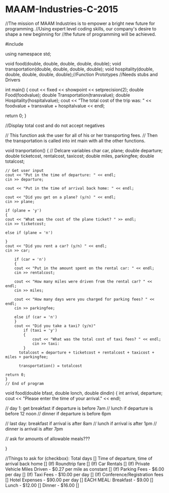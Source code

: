 # MAAM-Industries-C-2015
//The mission of MAAM Industries is to empower a bright new future for programming. 
//Using expert level coding skills, our company's desire to shape a new beginning for 
//the future of programming will be achieved. 

#include <iostream>

using namespace std;

void food(double, double, double, double, double);
void transportation(double, double, double, double);
void hospitality(double, double, double, double, double);//Function Prototypes
//Needs stubs and Drivers

int main()
{
  cout << fixed << showpoint << setprecision(2);
  double Food(foodvalue);
  double Transportation(transvalue);
  double Hospitality(hospitalvalue);
  cout << “The total cost of the trip was: “ << foodvalue + transvalue + hospitalvalue << endl;

  return 0;
}

//Display total cost and do not accept negatives

// This function ask the user for all of his or her transporting fees. 
// Then the transportation is called into int main with all the other functions.

void tranportation()
{
    // Delcare variables
    char car, plane;
    double departure;
    double ticketcost, rentalcost, taxicost;
    double miles, parkingfee;
    double totalcost;
    
    // Get user input
    cout << "Put in the time of departure: " << endl;
    cin >> departure;

    cout << "Put in the time of arrival back home: " << endl;

    cout << "Did you get on a plane? (y/n) " << endl;
    cin >> plane;

    if (plane = 'y')
    {
    cout << "What was the cost of the plane ticket? " >> endl;
    cin >> ticketcost;

    else if (plane = 'n')

    }
    cout << "Did you rent a car? (y/n) " << endl;
    cin >> car;

        if (car = 'n')
        {
        cout << "Put in the amount spent on the rental car: " << endl;
        cin >> rentalcost;

        cout << "How many miles were driven from the rental car? " << endl;
        cin >> miles;

        cout << "How many days were you charged for parking fees? " << endl;
        cin >> parkingfee;

        else if (car = 'n')
        }
        cout << "Did you take a taxi? (y/n)"
            if (taxi = 'y')
            {
                cout << "What was the total cost of taxi fees? " << endl;
                cin >> taxi:
            }
          totalcost = departure + ticketcost + rentalcost + taxicost + miles + parkingfee;
          
          transportation() = totalcost 
          
    return 0;
    }
    // End of program
    
void food(double bfast, double lonch, double dindin)
{
  int arrival, departure;
  cout << "Please enter the time of your arrival." << endl;
  
  // day 1: get breakfast if departure is before 7am 
  // lunch if departure is before 12 noon
  // dinner if departure is before 6pm
  
  // last day: breakfast if arrival is after 8am 
  // lunch if arrival is after 1pm
  // dinner is arrival is after 7pm 
  
  // ask for amounts of allowable meals??? 
  
}

//Things to ask for (checkbox):
Total days []
Time of departure, time of arrival back home []
(If) Roundtrip fare []
(If) Car Rentals []
(If) Private Vehicle Miles Driven - $0.27 per mile as constant []
(If) Parking Fees - $6.00 per day []
(If) Taxi Fees - $10.00 per day []
(If) Conference/Registration fees []
Hotel Expenses - $90.00 per day []
EACH MEAL:
Breakfast - $9.00 []
Lunch - $12.00 []
Dinner - $16.00 []

